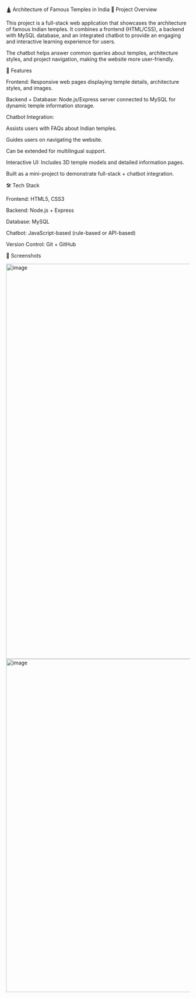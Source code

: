 🛕 Architecture of Famous Temples in India
📌 Project Overview

This project is a full-stack web application that showcases the architecture of famous Indian temples.
It combines a frontend (HTML/CSS), a backend with MySQL database, and an integrated chatbot to provide an engaging and interactive learning experience for users.

The chatbot helps answer common queries about temples, architecture styles, and project navigation, making the website more user-friendly.

🚀 Features

Frontend: Responsive web pages displaying temple details, architecture styles, and images.

Backend + Database: Node.js/Express server connected to MySQL for dynamic temple information storage.

Chatbot Integration:

Assists users with FAQs about Indian temples.

Guides users on navigating the website.

Can be extended for multilingual support.

Interactive UI: Includes 3D temple models and detailed information pages.

Built as a mini-project to demonstrate full-stack + chatbot integration.

🛠️ Tech Stack

Frontend: HTML5, CSS3

Backend: Node.js + Express

Database: MySQL

Chatbot: JavaScript-based (rule-based or API-based)

Version Control: Git + GitHub

📸 Screenshots

<img width="1920" height="1080" alt="image" src="https://github.com/user-attachments/assets/6af8be0a-fc0d-4ef7-916b-110e90c6ce14" />

<img width="1881" height="911" alt="image" src="https://github.com/user-attachments/assets/de8a7405-f08d-453f-814f-aa6960b49970" />




